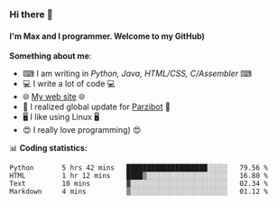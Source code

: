 ### Hi there 👋
#### I'm Max and I programmer. Welcome to my GitHub)

**Something about me**:
- ⌨ I am writing in _Python, Java, HTML/CSS, C/Assembler_ ⌨
- 💻 I write a lot of code 💻
- 🌐 [My web site](https://merive.herokuapp.com/) 🌐
- 💾 I realized global update for [Parzibot](https://github.com/merive/Parzibot) 💾
- 🖥️ I like using Linux 🖥️
- 😍 I really love programming) 😍

📊 **Coding statistics:**
<!--START_SECTION:waka-->
```text
Python       5 hrs 42 mins   ████████████████████░░░░░   79.56 % 
HTML         1 hr 12 mins    ████▒░░░░░░░░░░░░░░░░░░░░   16.80 % 
Text         10 mins         ▓░░░░░░░░░░░░░░░░░░░░░░░░   02.34 % 
Markdown     4 mins          ▒░░░░░░░░░░░░░░░░░░░░░░░░   01.12 % 
```
<!--END_SECTION:waka-->
